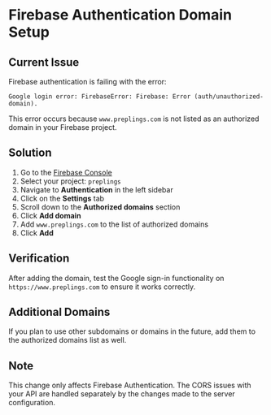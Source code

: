 # Firebase Authentication Domain Setup

## Current Issue
Firebase authentication is failing with the error:
```
Google login error: FirebaseError: Firebase: Error (auth/unauthorized-domain).
```

This error occurs because `www.preplings.com` is not listed as an authorized domain in your Firebase project.

## Solution

1. Go to the [Firebase Console](https://console.firebase.google.com/)
2. Select your project: `preplings`
3. Navigate to **Authentication** in the left sidebar
4. Click on the **Settings** tab
5. Scroll down to the **Authorized domains** section
6. Click **Add domain**
7. Add `www.preplings.com` to the list of authorized domains
8. Click **Add**

## Verification
After adding the domain, test the Google sign-in functionality on `https://www.preplings.com` to ensure it works correctly.

## Additional Domains
If you plan to use other subdomains or domains in the future, add them to the authorized domains list as well.

## Note
This change only affects Firebase Authentication. The CORS issues with your API are handled separately by the changes made to the server configuration.
